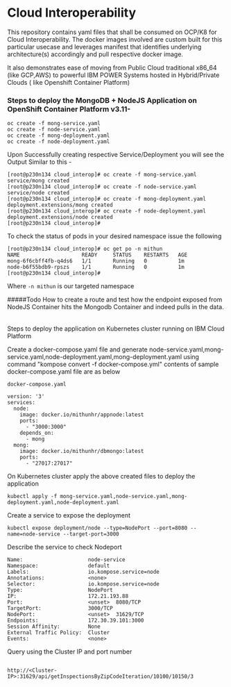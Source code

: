 # Cloud Interoperability 

This repository contains yaml files that shall be consumed on OCP/K8 for Cloud Interoperability.
The docker images involved are custom built for this particular usecase and leverages manifest that identifies
underlying architecture(s) accordingly and pull respective docker image.

It also demonstrates ease of moving from Public Cloud traditional x86_64 (like GCP,AWS) to 
powerful IBM POWER Systems hosted in Hybrid/Private Clouds ( like Openshift Container Platform)

### Steps to deploy the MongoDB + NodeJS Application on OpenShift Container Platform v3.11-
```
oc create -f mong-service.yaml 
oc create -f node-service.yaml
oc create -f mong-deployment.yaml 
oc create -f node-deployment.yaml 
```
Upon Successfully creating respective Service/Deployment you will see the Output Similar to this -

```
[root@p230n134 cloud_interop]# oc create -f mong-service.yaml 
service/mong created
[root@p230n134 cloud_interop]# oc create -f node-service.yaml 
service/node created
[root@p230n134 cloud_interop]# oc create -f mong-deployment.yaml 
deployment.extensions/mong created
[root@p230n134 cloud_interop]# oc create -f node-deployment.yaml 
deployment.extensions/node created
[root@p230n134 cloud_interop]# 
```

To check the status of pods in your desired namespace issue the following
```
[root@p230n134 cloud_interop]# oc get po -n mithun
NAME                    READY     STATUS    RESTARTS   AGE
mong-6f6cbff4fb-q4ds6   1/1       Running   0          1m
node-b6f55bdb9-rpszs    1/1       Running   0          1m
[root@p230n134 cloud_interop]#
```
Where `-n mithun` is our targeted namespace

#####Todo
How to create a route and test how the endpoint exposed from NodeJS Container hits the Mongodb Container
and indeed pulls in the data.
######

Steps to deploy  the application on Kubernetes cluster running on IBM Cloud Platform

Create a docker-compose.yaml file and generate node-service.yaml,mong-service.yaml,node-deployment.yaml,mong-deployment.yaml
using command "kompose convert -f docker-compose.yml"
contents of sample docker-compose.yaml file are as below

```
docker-compose.yaml 

version: '3'
services:
  node:
    image: docker.io/mithunhr/appnode:latest
    ports:
      - "3000:3000"
    depends_on:
      - mong
  mong:
    image: docker.io/mithunhr/dbmongo:latest
    ports:
      - "27017:27017"
  ```   
On Kubernetes cluster apply the above created files to deploy the application

```
kubectl apply -f mong-service.yaml,node-service.yaml,mong-deployment.yaml,node-deployment.yaml
```
Create a service to expose the deployment

```
kubectl expose deployment/node --type=NodePort --port=8080 --name=node-service --target-port=3000
```

Describe the service to check Nodeport

```
Name:                     node-service
Namespace:                default
Labels:                   io.kompose.service=node
Annotations:              <none>
Selector:                 io.kompose.service=node
Type:                     NodePort
IP:                       172.21.193.88
Port:                     <unset>  8080/TCP
TargetPort:               3000/TCP
NodePort:                 <unset>  31629/TCP
Endpoints:                172.30.39.101:3000
Session Affinity:         None
External Traffic Policy:  Cluster
Events:                   <none>
````

Query using the Cluster IP and port number

```

http://<Cluster-IP>:31629/api/getInspectionsByZipCodeIteration/10100/10150/3

````

